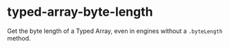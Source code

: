 # typed-array-byte-length
Get the byte length of a Typed Array, even in engines without a `.byteLength` method.
